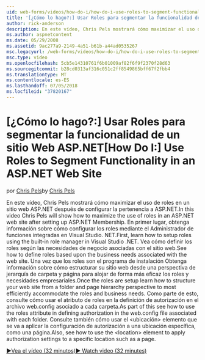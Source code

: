 ```yaml
---
uid: web-forms/videos/how-do-i/how-do-i-use-roles-to-segment-functionality-in-an-aspnet-web-site
title: '[¿Cómo lo hago?:] Usar Roles para segmentar la funcionalidad de un sitio Web ASP.NET | Microsoft Docs'
author: rick-anderson
description: En este vídeo, Chris Pels mostrará cómo maximizar el uso de roles en un sitio web ASP.NET después de configurar la pertenencia a ASP.NET. En primer lugar, obtenga información sobre cómo configurar rol...
ms.author: aspnetcontent
ms.date: 05/29/2008
ms.assetid: 9ac277a9-2149-4a51-b61b-a44ad0535267
msc.legacyurl: /web-forms/videos/how-do-i/how-do-i-use-roles-to-segment-functionality-in-an-aspnet-web-site
msc.type: video
ms.openlocfilehash: 5cb5e14310761f6b01009af82f6f9f2370f28d63
ms.sourcegitcommit: b28cd0313af316c051c2ff8549865bff67f2fbb4
ms.translationtype: MT
ms.contentlocale: es-ES
ms.lasthandoff: 07/05/2018
ms.locfileid: "37820167"
---
```

<a name="how-do-i-use-roles-to-segment-functionality-in-an-aspnet-web-site"></a><span data-ttu-id="265c9-104">[¿Cómo lo hago?:] Usar Roles para segmentar la funcionalidad de un sitio Web ASP.NET</span><span class="sxs-lookup"><span data-stu-id="265c9-104">[How Do I:] Use Roles to Segment Functionality in an ASP.NET Web Site</span></span>
====================
<span data-ttu-id="265c9-105">por [Chris Pels](https://twitter.com/chrispels)</span><span class="sxs-lookup"><span data-stu-id="265c9-105">by [Chris Pels](https://twitter.com/chrispels)</span></span>

<span data-ttu-id="265c9-106">En este vídeo, Chris Pels mostrará cómo maximizar el uso de roles en un sitio web ASP.NET después de configurar la pertenencia a ASP.NET.</span><span class="sxs-lookup"><span data-stu-id="265c9-106">In this video Chris Pels will show how to maximize the use of roles in an ASP.NET web site after setting up ASP.NET Membership.</span></span> <span data-ttu-id="265c9-107">En primer lugar, obtenga información sobre cómo configurar los roles mediante el Administrador de funciones integradas en Visual Studio. NET.</span><span class="sxs-lookup"><span data-stu-id="265c9-107">First, learn how to setup roles using the built-in role manager in Visual Studio .NET.</span></span> <span data-ttu-id="265c9-108">Vea cómo definir los roles según las necesidades de negocio asociadas con el sitio web.</span><span class="sxs-lookup"><span data-stu-id="265c9-108">See how to define roles based upon the business needs associated with the web site.</span></span> <span data-ttu-id="265c9-109">Una vez que los roles son el programa de instalación Obtenga información sobre cómo estructurar su sitio web desde una perspectiva de jerarquía de carpeta y página para alojar de forma más eficaz los roles y necesidades empresariales.</span><span class="sxs-lookup"><span data-stu-id="265c9-109">Once the roles are setup learn how to structure your web site from a folder and page hierarchy perspective to most efficiently accommodate the roles and business needs.</span></span> <span data-ttu-id="265c9-110">Como parte de esto, consulte cómo usar el atributo de roles en la definición de autorización en el archivo web.config asociado a cada carpeta.</span><span class="sxs-lookup"><span data-stu-id="265c9-110">As part of this see how to use the roles attribute in defining authorization in the web.config file associated with each folder.</span></span> <span data-ttu-id="265c9-111">Consulte también cómo usar el &lt;ubicación&gt; elemento que se va a aplicar la configuración de autorización a una ubicación específica, como una página.</span><span class="sxs-lookup"><span data-stu-id="265c9-111">Also, see how to use the &lt;location&gt; element to apply authorization settings to a specific location such as a page.</span></span>

[<span data-ttu-id="265c9-112">&#9654;Vea el vídeo (32 minutos)</span><span class="sxs-lookup"><span data-stu-id="265c9-112">&#9654; Watch video (32 minutes)</span></span>](https://channel9.msdn.com/Blogs/ASP-NET-Site-Videos/how-do-i-use-roles-to-segment-functionality-in-an-aspnet-web-site)
